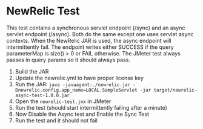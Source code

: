 NewRelic Test
============

This test contains a synchronous servlet endpoint (/sync) and an async servlet endpoint (/async).  Both do
the same except one uses servlet async contexts.  When the NewRelic JAR is used, the async endpoint will
intermittently fail.  The endpoint writes either SUCCESS if the query parameterMap is size() > 0 or FAIL
otherwise.  The JMeter test always passes in query params so it should always pass.

1. Build the JAR
2. Update the newrelic.yml to have proper license key
3. Run the JAR: ``java -javaagent:./newrelic.jar -Dnewrelic.config.app_name=LOCAL.SampleServlet -jar target/newrelic-async-test-1.0.0.jar``
4. Open the ``newrelic-test.jmx`` in JMeter
5. Run the test (should start intermittently failing after a minute)
6. Now Disable the Async test and Enable the Sync Test
7. Run the test and it should not fail
